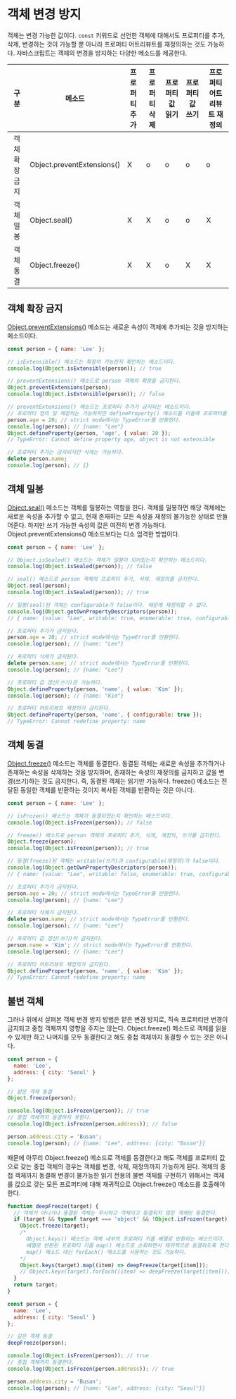 # 객체 변경 방지

객체는 변경 가능한 값이다. `const` 키워드로 선언한 객체에 대해서도 프로퍼티를 추가, 삭제, 변경하는 것이 가능할 뿐 아니라 프로퍼티 어트리뷰트를 재정의하는 것도 가능하다. 자바스크립트는 객체의 변경을 방지하는 다양한 메소드를 제공한다.

|     구분     | 메소드                     | 프로퍼티추가 | 프로퍼티삭제 | 프로퍼티 값 읽기 | 프로퍼티 값 쓰기 | 프로퍼티 어트리뷰트 재정의 |
| :----------: | -------------------------- | ------------ | ------------ | ---------------- | ---------------- | -------------------------- |
| 객체확장금지 | Object.preventExtensions() | X            | o            | o                | o                | o                          |
|  객체 밀봉   | Object.seal()              | X            | X            | o                | o                | X                          |
|  객체 동결   | Object.freeze()            | X            | X            | o                | X                | X                          |



## 객체 확장 금지

[Object.preventExtensions()](https://developer.mozilla.org/ko/docs/Web/JavaScript/Reference/Global_Objects/Object/preventExtensions) 메소드는 새로운 속성이 객체에 추가되는 것을 방지하는 메소드이다.

```javascript
const person = { name: 'Lee' };

// isExtensible() 메소드는 확장이 가능한지 확인하는 메소드이다.
console.log(Object.isExtensible(person)); // true

// preventExtensions() 메소드로 person 객체의 확장을 금지한다.
Object.preventExtensions(person);
console.log(Object.isExtensible(person)); // false

// preventExtensions() 메소드는 프로퍼티 추가가 금지되는 메소드이다.
// 프로퍼티 정의 및 재정의는 가능하지만 defineProperty() 메소드를 이용해 프로퍼티를 추가하는 것은 금지된다.
person.age = 20; // strict mode에서는 TypeError를 반환한다.
console.log(person); // {name: "Lee"}
Object.defineProperty(person, 'age', { value: 20 });
// TypeError: Cannot define property age, object is not extensible

// 프로퍼티 추가는 금지되지만 삭제는 가능하다.
delete person.name;
console.log(person); // {}
```



## 객체 밀봉

[Object.seal()](https://developer.mozilla.org/ko/docs/Web/JavaScript/Reference/Global_Objects/Object/seal) 메소드는 객체를 밀봉하는 역할을 한다. 객체를 밀봉하면 해당 객체에는 새로운 속성을 추가할 수 없고, 현재 존재하는 모든 속성을 재정의 불가능한 상태로 만들어준다. 하지만 쓰기 가능한 속성의 값은 여전히 변경 가능하다. Object.preventExtensions() 메소드보다는 다소 엄격한 방법이다.

```javascript
const person = { name: 'Lee' };

// Object.isSealed() 메소드는 객체가 밀봉이 되어있는지 확인하는 메소드이다.
console.log(Object.isSealed(person)); // false

// seal() 메소드로 person 객체의 프로퍼티 추가, 삭제, 재정의를 금지한다.
Object.seal(person);
console.log(Object.isSealed(person)); // true

// 밀봉(seal)된 객체는 configurable가 false이다. 때문에 재정의할 수 없다.
console.log(Object.getOwnPropertyDescriptors(person));
// { name: {value: "Lee", writable: true, enumerable: true, configurable: false}, }

// 프로퍼티 추가가 금지된다.
person.age = 20; // strict mode에서는 TypeError를 반환한다.
console.log(person); // {name: "Lee"}

// 프로퍼티 삭제가 금지된다.
delete person.name; // strict mode에서는 TypeError를 반환한다.
console.log(person); // {name: "Lee"}

// 프로퍼티 값 갱신(쓰기)은 가능하다.
Object.defineProperty(person, 'name', { value: 'Kim' });
console.log(person); // {name: "Kim"}

// 프로퍼티 어트리뷰트 재정의가 금지된다.
Object.defineProperty(person, 'name', { configurable: true });
// TypeError: Cannot redefine property: name
```



## 객체 동결

[Object.freeze()](https://developer.mozilla.org/ko/docs/Web/JavaScript/Reference/Global_Objects/Object/freeze) 메소드는 객체를 동결한다. 동결된 객체는 새로운 속성을 추가하거나 존재하는 속성을 삭제하는 것을 방지하며, 존재하는 속성의 재정의를 금지하고 값을 변경(쓰기)하는 것도 금지한다. 즉, 동결된 객체는 읽기만 가능하다. freeze() 메소드는 전달된 동일한 객체를 반환하는 것이지 복사된 객체를 반환하는 것은 아니다.

```javascript
const person = { name: 'Lee' };

// isFrozen() 메소드는 객체가 동결되었는지 확인하는 메소드이다.
console.log(Object.isFrozen(person)); // false

// freeze() 메소드로 person 객체의 프로퍼티 추가, 삭제, 재정의, 쓰기를 금지한다.
Object.freeze(person);
console.log(Object.isFrozen(person)); // true

// 동결(freeze)된 객체는 writable(쓰기)과 configurable(재정의)가 false이다.
console.log(Object.getOwnPropertyDescriptors(person));
// { name: {value: "Lee", writable: false, enumerable: true, configurable: false}, }

// 프로퍼티 추가가 금지된다.
person.age = 20; // strict mode에서는 TypeError를 반환한다.
console.log(person); // {name: "Lee"}

// 프로퍼티 삭제가 금지된다.
delete person.name; // strict mode에서는 TypeError를 반환한다.
console.log(person); // {name: "Lee"}

// 프로퍼티 값 갱신(쓰기)이 금지된다.
person.name = 'Kim'; // strict mode에서는 TypeError를 반환한다.
console.log(person); // {name: "Lee"}

// 프로퍼티 어트리뷰트 재정의가 금지된다.
Object.defineProperty(person, 'name', { value: 'Kim' });
// TypeError: Cannot redefine property: name
```



## 불변 객체

그러나 위에서 살펴본 객체 변경 방지 방법은 얕은 변경 방지로, 직속 프로퍼티만 변경이 금지되고 중첩 객체까지 영향을 주지는 않는다. Object.freeze() 메소드로 객체를 읽을 수 있게만 하고 나머지를 모두 동결한다고 해도 중첩 객체까지 동결할 수 있는 것은 아니다.

```javascript
const person = {
  name: 'Lee',
  address: { city: 'Seoul' }
};

// 얕은 객체 동결
Object.freeze(person);

console.log(Object.isFrozen(person)); // true
// 중첩 객체까지 동결하지 못한다.
console.log(Object.isFrozen(person.address)); // false

person.address.city = 'Busan';
console.log(person); // {name: "Lee", address: {city: "Busan"}}
```

때문에 아무리 Object.freeze() 메소드로 객체를 동결한다고 해도 객체를 프로퍼티 값으로 갖는 중첩 객체의 경우는 객체를 변경, 삭제, 재정의까지 가능하게 된다. 객체의 중첩 객체까지 동결해 변경이 불가능한 읽기 전용의 불변 객체를 구현하기 위해서는 객체를 값으로 갖는 모든 프로퍼티에 대해 재귀적으로 Object.freeze() 메소드를 호출해야 한다.

```javascript
function deepFreeze(target) {
  // 객체가 아니거나 동결된 객체는 무시하고 객체이고 동결되지 않은 객체만 동결한다.
  if (target && typeof target === 'object' && !Object.isFrozen(target)) {
    Object.freeze(target);
    /*
      Object.keys() 메소드는 객체 내부의 프로퍼티 키를 배열로 반환하는 메소드이다.
      배열로 반환된 프로퍼티 키를 map() 메소드로 순회하면서 재귀적으로 동결하도록 한다.
      map() 메소드 대신 forEach() 메소드를 사용하는 것도 가능하다.
    */
    Object.keys(target).map((item) => deepFreeze(target[item]));
    // Object.keys(target).forEach((item) => deepFreeze(target[item]));
  }
  return target;
}

const person = {
  name: 'Lee',
  address: { city: 'Seoul' }
};

// 깊은 객체 동결
deepFreeze(person);

console.log(Object.isFrozen(person)); // true
// 중첩 객체까지 동결한다.
console.log(Object.isFrozen(person.address)); // true

person.address.city = 'Busan';
console.log(person); // {name: "Lee", address: {city: "Seoul"}}
```

